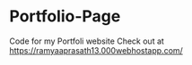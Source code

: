 # Portfolio-Page
Code for my Portfoli website
Check out at https://ramyaaprasath13.000webhostapp.com/
